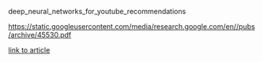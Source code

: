 deep_neural_networks_for_youtube_recommendations

https://static.googleusercontent.com/media/research.google.com/en//pubs/archive/45530.pdf

[link to article](../../../../machine_learning/recommendations/deep_neural_networks_for_youtube_recommendations.pdf)